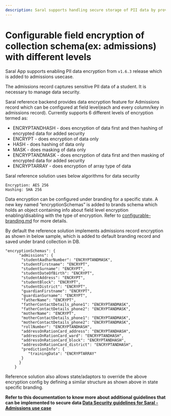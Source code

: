 ```yaml
---
description: Saral supports handling secure storage of PII data by providing configurable field encryption of PII schema with different data security levels like encryption, encryption+masking, encryption+hashing.
---
```


# Configurable field encryption of collection schema(ex: admissions) with different levels

Saral App supports enabling PII data encryption from `v1.6.3` release which is added to admissions usecase.

The admissions record captures sensitive PII data of a student. It is necessary to manage data security.

Saral reference backend provides data encryption feature for Admissions record which can be configured at field level(each and every column/key in admissions record). 
Currently supports 6 different levels of encryption termed as:
* ENCRYPTANDHASH - does encryption of data first and then hashing of encrypted data for added security
* ENCRYPT - does encryption of data only
* HASH - does hashing of data only
* MASK - does masking of data only
* ENCRYPTANDMASK - does encryption of data first and then masking of encrypted data for added security
* ENCRYPTARRAY - does encryption of array type of data

Saral reference solution uses below algorithms for data security
```
Encryption: AES 256
Hashing: SHA 256
```

Data encryption can be configured under branding for a specific state. A new key named “encryptionSchemas” is added to brands schema which holds an object containing info about field level encryption enabling/disabling with the type of encryption. Refer to [configurable-branding.md](./configurable-branding.md) for more details.

By default the reference solution implements admissions record encryption as shown in below sample, which is added to default branding record and saved under brand collection in DB.

```
"encryptionSchemas": {
      "admissions": {
       "studentAadharNumber": "ENCRYPTANDMASK",
       "studentFirstname": "ENCRYPT",
       "studentSurname": "ENCRYPT",
       "studentDateOfBirth": "ENCRYPT",
       "studentAddress": "ENCRYPT",
       "studentBlock": "ENCRYPT",
       "studentDistrict": "ENCRYPT",
       "guardianFirstname": "ENCRYPT",
       "guardianSurname": "ENCRYPT",
       "fatherName": "ENCRYPT",
       "fatherContactDetails_phone1": "ENCRYPTANDMASK",
       "fatherContactDetails_phone2": "ENCRYPTANDMASK",
       "motherName": "ENCRYPT",
       "motherContactDetails_phone1": "ENCRYPTANDMASK",
       "motherContactDetails_phone2": "ENCRYPTANDMASK",
       "rollNumber": "ENCRYPTANDHASH",
       "addressOnRationCard_address": "ENCRYPTANDHASH",
       "addressOnRationCard_ward": "ENCRYPTANDHASH",
       "addressOnRationCard_block": "ENCRYPTANDHASH",
       "addressOnRationCard_district": "ENCRYPTANDHASH",
       "predictionInfo": {
          "trainingData": "ENCRYPTARRAY"
       }
      }
    }
```
Reference solution also allows state/adaptors to override the above encryption config by defining a similar structure as shown above in state specific branding.

**Refer to this documentation to know more about additional guidelines that can be implemented to secure data [Data Security guidelines for Saral - Admissions use case](https://docs.google.com/document/d/1tH5B3bZF57YoVUDJhVb_ra7Xti7I_DENof0KClZJlRM/edit?usp=sharing)**
